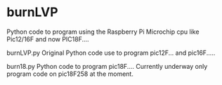 burnLVP
=======

Python code to program using the Raspberry Pi Microchip cpu like Pic12/16F and now PIC18F....


burnLVP.py      Original Python code use to program pic12F... and pic16F.....

burn18.py       Python code to program pic18F....  Currently underway only program code on pic18F258 at the moment.
